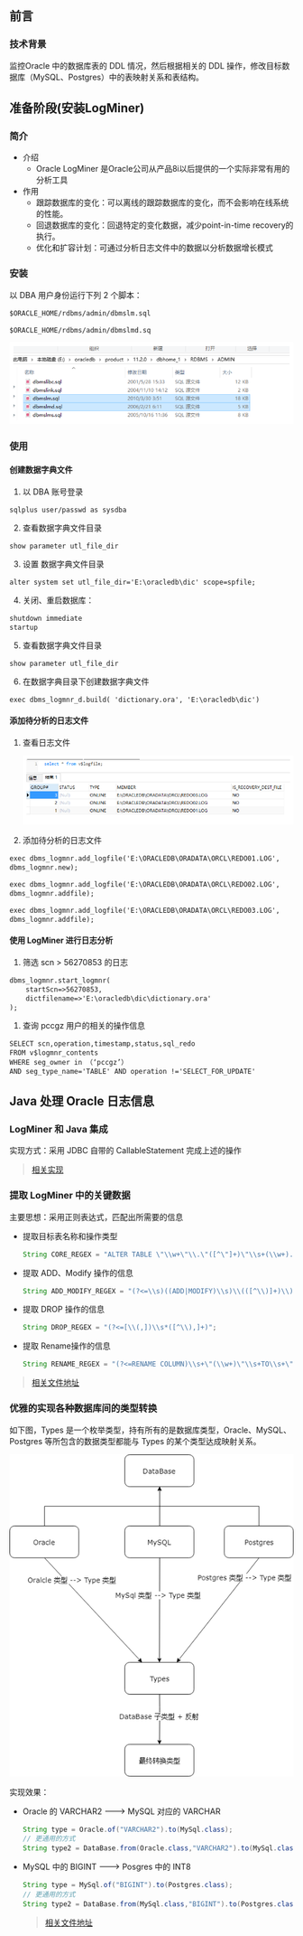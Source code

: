 ## **前言**

### 技术背景

监控Oracle 中的数据库表的 DDL 情况，然后根据相关的 DDL 操作，修改目标数据库（MySQL、Postgres）中的表映射关系和表结构。

## 准备阶段(安装LogMiner)

### 简介

- 介绍
  - Oracle LogMiner 是Oracle公司从产品8i以后提供的一个实际非常有用的分析工具
- 作用
  - 跟踪数据库的变化：可以离线的跟踪数据库的变化，而不会影响在线系统的性能。
  - 回退数据库的变化：回退特定的变化数据，减少point-in-time recovery的执行。
  - 优化和扩容计划：可通过分析日志文件中的数据以分析数据增长模式

### 安装

以 DBA 用户身份运行下列 2 个脚本：

```
$ORACLE_HOME/rdbms/admin/dbmslm.sql
```

```
$ORACLE_HOME/rdbms/admin/dbmslmd.sq
```

   ![image](pic/oracle_sql.png)

### 使用

#### 创建数据字典文件

1. 以 DBA 账号登录

```
sqlplus user/passwd as sysdba
```

2. 查看数据字典文件目录

```
show parameter utl_file_dir
```

3. 设置 数据字典文件目录

```
alter system set utl_file_dir='E:\oracledb\dic' scope=spfile;
```

4. 关闭、重启数据库：

```
shutdown immediate
startup
```

5. 查看数据字典文件目录

```
show parameter utl_file_dir
```

6. 在数据字典目录下创建数据字典文件

```
exec dbms_logmnr_d.build( 'dictionary.ora', 'E:\oracledb\dic')
```

#### 添加待分析的日志文件

1. 查看日志文件

   ![image](pic/oracle_log.png)

2. 添加待分析的日志文件

```
exec dbms_logmnr.add_logfile('E:\ORACLEDB\ORADATA\ORCL\REDO01.LOG', dbms_logmnr.new);
```

```
exec dbms_logmnr.add_logfile('E:\ORACLEDB\ORADATA\ORCL\REDO02.LOG', dbms_logmnr.addfile);
```

```
exec dbms_logmnr.add_logfile('E:\ORACLEDB\ORADATA\ORCL\REDO03.LOG', dbms_logmnr.addfile);
```

#### 使用 LogMiner 进行日志分析

1. 筛选 scn > 56270853 的日志

```
dbms_logmnr.start_logmnr(
	startScn=>56270853,
	dictfilename=>'E:\oracledb\dic\dictionary.ora'
);
```

1. 查询 pccgz 用户的相关的操作信息

```
SELECT scn,operation,timestamp,status,sql_redo
FROM v$logmnr_contents
WHERE seg_owner in （‘pccgz’）
AND seg_type_name='TABLE' AND operation !='SELECT_FOR_UPDATE'
```

## Java 处理 Oracle 日志信息

### LogMiner 和 Java 集成

实现方式：采用 JDBC 自带的 CallableStatement 完成上述的操作

>   [相关实现](https://github.com/RainPoetry/core/blob/master/oracle-log/src/main/java/com/cc/oracle/monitor/logminer/LogMiner.java) 

### 提取 LogMiner 中的关键数据

主要思想：采用正则表达式，匹配出所需要的信息

- 提取目标表名称和操作类型

  ```java
  String CORE_REGEX = "ALTER TABLE \"\\w+\"\\.\"([^\"]+)\"\\s+(\\w+).+";
  ```

- 提取 ADD、Modify 操作的信息

  ```java
  String ADD_MODIFY_REGEX = "(?<=\\s)((ADD|MODIFY)\\s)\\(([^\\)]+)\\)";
  ```

- 提取 DROP 操作的信息

  ```java
  String DROP_REGEX = "(?<=[\\(,])\\s*([^\\),]+)";
  ```

- 提取 Rename操作的信息

  ```java
  String RENAME_REGEX = "(?<=RENAME COLUMN)\\s+\"(\\w+)\"\\s+TO\\s+\"(\\w+)\"";
  ```

>  [相关文件地址](https://github.com/RainPoetry/core/tree/master/oracle-log/src/main/java/com/cc/oracle/monitor/modifyGroup/ddl) 

### 优雅的实现各种数据库间的类型转换

如下图，Types 是一个枚举类型，持有所有的是数据库类型，Oracle、MySQL、Postgres 等所包含的数据类型都能与 Types 的某个类型达成映射关系。

  ![image](pic/Oracle.png)

实现效果：

- Oracle 的 VARCHAR2  --->  MySQL 对应的 VARCHAR

  ```java
  String type = Oracle.of("VARCHAR2").to(MySql.class);
  // 更通用的方式
  String type2 = DataBase.from(Oracle.class,"VARCHAR2").to(MySql.class);
  ```

- MySQL 中的 BIGINT --->  Posgres 中的 INT8

  ```java
  String type = MySql.of("BIGINT").to(Postgres.class);
  // 更通用的方式
  String type2 = DataBase.from(MySql.class,"BIGINT").to(Postgres.class);
  ```
  >  [相关文件地址](https://github.com/RainPoetry/core/blob/master/guava-cc/src/main/java/com/rainpoetry/common/db/relation)
